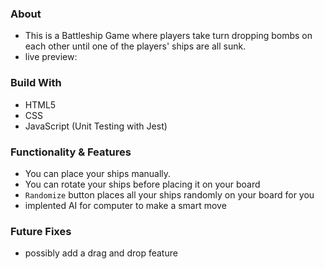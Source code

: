 ### About

- This is a Battleship Game where players take turn dropping bombs on each other until one of the players' ships are all sunk.
- live preview:

### Build With

- HTML5
- CSS
- JavaScript (Unit Testing with Jest)

### Functionality & Features

- You can place your ships manually.
- You can rotate your ships before placing it on your board
- `Randomize` button places all your ships randomly on your board for you
- implented AI for computer to make a smart move

### Future Fixes

- possibly add a drag and drop feature
